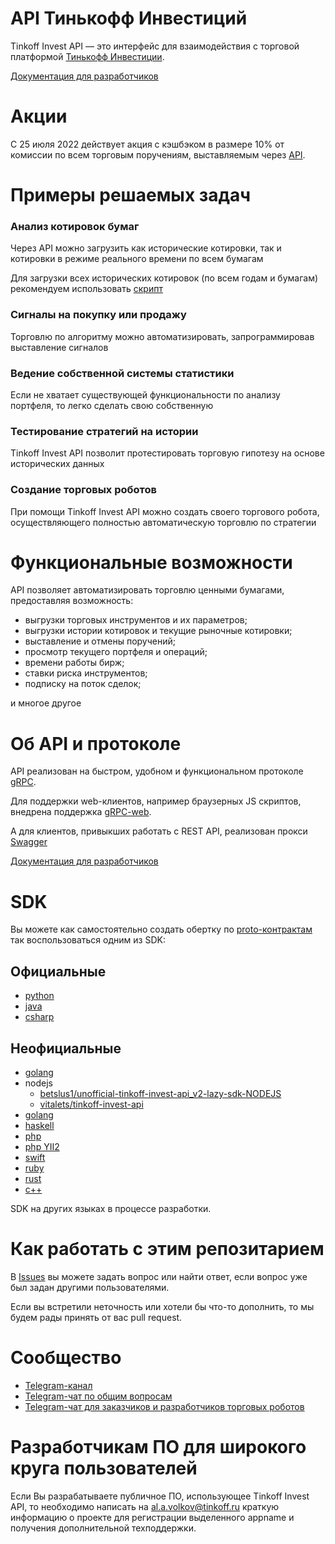# API Тинькофф Инвестиций

Tinkoff Invest API — это интерфейс для взаимодействия с торговой платформой [Тинькофф Инвестиции](https://www.tinkoff.ru/invest/).

[Документация для разработчиков](https://tinkoff.github.io/investAPI/)

# Акции

С 25 июля 2022 действует акция с кэшбэком в размере 10% от комиссии по всем торговым поручениям, выставляемым через [API](https://www.tinkoff.ru/invest/open-api/).

# Примеры решаемых задач

### Анализ котировок бумаг

Через API можно загрузить как исторические котировки, так и котировки в режиме реального времени по всем бумагам

Для загрузки всех исторических котировок (по всем годам и бумагам) рекомендуем использовать [скрипт](https://github.com/Tinkoff/investAPI/blob/main/src/marketdata/download_md.sh) 

### Сигналы на покупку или продажу

Торговлю по алгоритму можно автоматизировать, запрограммировав выставление сигналов


### Ведение собственной системы статистики

Если не хватает существующей функциональности по анализу портфеля, то легко сделать свою собственную

### Тестирование стратегий на истории

Tinkoff Invest API позволит протестировать торговую гипотезу на основе исторических данных

### Создание торговых роботов

При помощи Tinkoff Invest API можно создать своего торгового робота, осуществляющего полностью автоматическую торговлю по стратегии


# Функциональные возможности
API позволяет автоматизировать торговлю ценными бумагами, предоставляя возможность:
* выгрузки торговых инструментов и их параметров;
* выгрузки истории котировок и текущие рыночные котировки;
* выставление и отмены поручений;
* просмотр текущего портфеля и операций;
* времени работы бирж;
* ставки риска инструментов;
* подписку на поток сделок;

и многое другое

# Об API и протоколе
API реализован на быстром, удобном и функциональном протоколе [gRPC](https://grpc.io/docs/).

Для поддержки web-клиентов, например браузерных JS скриптов, внедрена поддержка [gRPC-web](https://grpc.io/docs/platforms/web/basics/).

А для клиентов, привыкших работать с REST API, реализован прокси [Swagger](https://tinkoff.github.io/investAPI/swagger-ui/)


[Документация для разработчиков](https://tinkoff.github.io/investAPI/)

# SDK
Вы можете как самостоятельно создать обертку по [proto-контрактам](https://github.com/Tinkoff/investAPI/tree/main/src/docs/contracts) так воспользоваться одним из SDK:

## Официальные
* [python](https://github.com/Tinkoff/invest-python)
* [java](https://github.com/Tinkoff/invest-api-java-sdk)
* [csharp](https://github.com/Tinkoff/invest-api-csharp-sdk)

## Неофициальные
* [golang](https://github.com/ssummers02/invest-api-go-sdk)
* nodejs
  - [betslus1/unofficial-tinkoff-invest-api_v2-lazy-sdk-NODEJS](https://github.com/betslus1/unofficial-tinkoff-invest-api_v2-lazy-sdk-NODEJS)
  - [vitalets/tinkoff-invest-api](https://github.com/vitalets/tinkoff-invest-api)
* [golang](https://github.com/vodolaz095/go-investAPI)
* [haskell](https://github.com/nickmi11er/tinkoff-invest-haskell)
* [php](https://github.com/metaseller/tinkoff-invest-api-v2-php)
* [php YII2](https://packagist.org/packages/metaseller/tinkoff-invest-api-v2-yii2)
* [swift](https://github.com/JohnReeze/TinkoffInvestSwiftSDK)
* [ruby](https://github.com/blackchestnut/invest_tinkoff)
* [rust](https://github.com/ovr/tinkoff-invest-rust)
* [c++](https://github.com/samoilovv/TinkoffInvestSDK)

SDK на других языках в процессе разработки.

# Как работать с этим репозитарием

В [Issues](https://github.com/Tinkoff/investAPI/issues) вы можете задать вопрос или найти ответ, если вопрос уже был задан другими пользователями.

Если вы встретили неточность или хотели бы что-то дополнить, то мы будем рады принять от вас pull request.

# Сообщество

* [Telegram-канал](https://t.me/tinkoffinvestopenapi)
* [Telegram-чат по общим вопросам](https://t.me/joinchat/VaW05CDzcSdsPULM)
* [Telegram-чат для заказчиков и разработчиков торговых роботов](https://t.me/tinkoff_invest_robot_development)

# Разработчикам ПО для широкого круга пользователей

Если Вы разрабатываете публичное ПО, использующее Tinkoff Invest API, то необходимо написать на al.a.volkov@tinkoff.ru краткую информацию о проекте для регистрации выделенного appname и получения дополнительной техподдержки.
